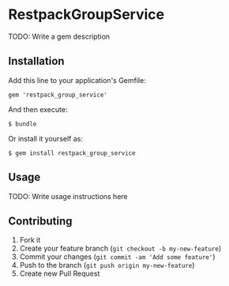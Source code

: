 # RestpackGroupService

TODO: Write a gem description

## Installation

Add this line to your application's Gemfile:

    gem 'restpack_group_service'

And then execute:

    $ bundle

Or install it yourself as:

    $ gem install restpack_group_service

## Usage

TODO: Write usage instructions here

## Contributing

1. Fork it
2. Create your feature branch (`git checkout -b my-new-feature`)
3. Commit your changes (`git commit -am 'Add some feature'`)
4. Push to the branch (`git push origin my-new-feature`)
5. Create new Pull Request
